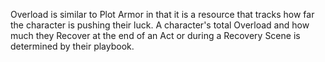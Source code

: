 Overload is similar to Plot Armor in that it is a resource that tracks how far the character is pushing their luck. A character's total Overload and how much they Recover at the end of an Act or during a Recovery Scene is determined by their playbook.
